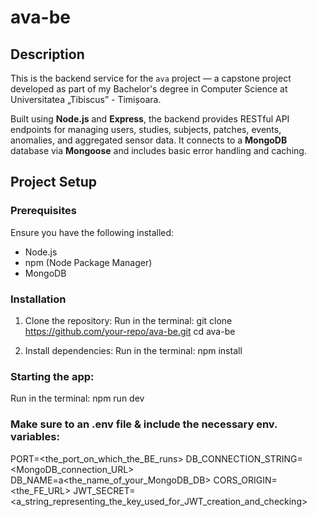 # ava-be

## Description

This is the backend service for the `ava` project — a capstone project developed as part of my Bachelor's degree in Computer Science at Universitatea „Tibiscus” - Timișoara.

Built using **Node.js** and **Express**, the backend provides RESTful API endpoints for managing users, studies, subjects, patches, events, anomalies, and aggregated sensor data. It connects to a **MongoDB** database via **Mongoose** and includes basic error handling and caching.

## Project Setup

### Prerequisites

Ensure you have the following installed:

- Node.js
- npm (Node Package Manager)
- MongoDB

### Installation

1. Clone the repository:
   Run in the terminal:
   git clone https://github.com/your-repo/ava-be.git
   cd ava-be

2. Install dependencies:
   Run in the terminal:
   npm install

### Starting the app:

Run in the terminal:
npm run dev

### Make sure to an .env file & include the necessary env. variables:

PORT=<the_port_on_which_the_BE_runs>
DB_CONNECTION_STRING=<MongoDB_connection_URL>
DB_NAME=a<the_name_of_your_MongoDB_DB>
CORS_ORIGIN=<the_FE_URL>
JWT_SECRET=<a_string_representing_the_key_used_for_JWT_creation_and_checking>
